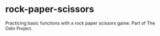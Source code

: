 # rock-paper-scissors

Practicing basic functions with a rock paper scissors game. Part of The Odin Project.